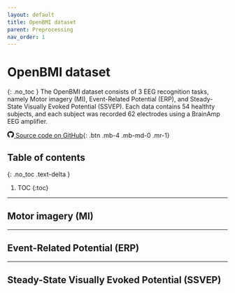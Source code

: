 ```yaml
---
layout: default
title: OpenBMI dataset
parent: Preprocessing
nav_order: 1
---
```


# OpenBMI dataset
{: .no_toc }
The OpenBMI dataset consists of 3 EEG recognition tasks, namely Motor imagery (MI), Event-Related Potential (ERP), and Steady-State Visually Evoked Potential (SSVEP). Each data contains 54 healthty subjects, and each subject was recorded 62 electrodes using a BrainAmp EEG amplifier.

[<img src="./images/github.png" width="15" height="15"> Source code on GitHub](xxx){: .btn .mb-4 .mb-md-0 .mr-1}

## Table of contents
{: .no_toc .text-delta }

1. TOC
{:toc}

---
## Motor imagery (MI)
---
## Event-Related Potential (ERP)
---
## Steady-State Visually Evoked Potential (SSVEP)